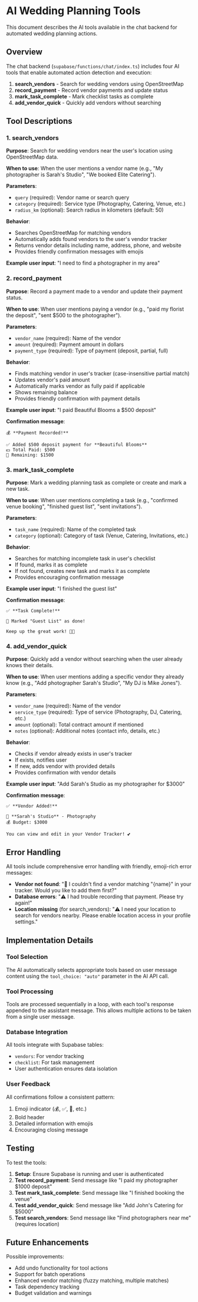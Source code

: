# AI Wedding Planning Tools

This document describes the AI tools available in the chat backend for automated wedding planning actions.

## Overview

The chat backend (`supabase/functions/chat/index.ts`) includes four AI tools that enable automated action detection and execution:

1. **search_vendors** - Search for wedding vendors using OpenStreetMap
2. **record_payment** - Record vendor payments and update status
3. **mark_task_complete** - Mark checklist tasks as complete
4. **add_vendor_quick** - Quickly add vendors without searching

## Tool Descriptions

### 1. search_vendors

**Purpose**: Search for wedding vendors near the user's location using OpenStreetMap data.

**When to use**: When the user mentions a vendor name (e.g., "My photographer is Sarah's Studio", "We booked Elite Catering").

**Parameters**:
- `query` (required): Vendor name or search query
- `category` (required): Service type (Photography, Catering, Venue, etc.)
- `radius_km` (optional): Search radius in kilometers (default: 50)

**Behavior**:
- Searches OpenStreetMap for matching vendors
- Automatically adds found vendors to the user's vendor tracker
- Returns vendor details including name, address, phone, and website
- Provides friendly confirmation messages with emojis

**Example user input**: "I need to find a photographer in my area"

### 2. record_payment

**Purpose**: Record a payment made to a vendor and update their payment status.

**When to use**: When user mentions paying a vendor (e.g., "paid my florist the deposit", "sent $500 to the photographer").

**Parameters**:
- `vendor_name` (required): Name of the vendor
- `amount` (required): Payment amount in dollars
- `payment_type` (required): Type of payment (deposit, partial, full)

**Behavior**:
- Finds matching vendor in user's tracker (case-insensitive partial match)
- Updates vendor's paid amount
- Automatically marks vendor as fully paid if applicable
- Shows remaining balance
- Provides friendly confirmation with payment details

**Example user input**: "I paid Beautiful Blooms a $500 deposit"

**Confirmation message**:
```
💰 **Payment Recorded!**

✅ Added $500 deposit payment for **Beautiful Blooms**
💵 Total Paid: $500
📝 Remaining: $1500
```

### 3. mark_task_complete

**Purpose**: Mark a wedding planning task as complete or create and mark a new task.

**When to use**: When user mentions completing a task (e.g., "confirmed venue booking", "finished guest list", "sent invitations").

**Parameters**:
- `task_name` (required): Name of the completed task
- `category` (optional): Category of task (Venue, Catering, Invitations, etc.)

**Behavior**:
- Searches for matching incomplete task in user's checklist
- If found, marks it as complete
- If not found, creates new task and marks it as complete
- Provides encouraging confirmation message

**Example user input**: "I finished the guest list"

**Confirmation message**:
```
✅ **Task Complete!**

🎉 Marked "Guest List" as done!

Keep up the great work! 💪✨
```

### 4. add_vendor_quick

**Purpose**: Quickly add a vendor without searching when the user already knows their details.

**When to use**: When user mentions adding a specific vendor they already know (e.g., "Add photographer Sarah's Studio", "My DJ is Mike Jones").

**Parameters**:
- `vendor_name` (required): Name of the vendor
- `service_type` (required): Type of service (Photography, DJ, Catering, etc.)
- `amount` (optional): Total contract amount if mentioned
- `notes` (optional): Additional notes (contact info, details, etc.)

**Behavior**:
- Checks if vendor already exists in user's tracker
- If exists, notifies user
- If new, adds vendor with provided details
- Provides confirmation with vendor details

**Example user input**: "Add Sarah's Studio as my photographer for $3000"

**Confirmation message**:
```
✅ **Vendor Added!**

📸 **Sarah's Studio** - Photography
💰 Budget: $3000

You can view and edit in your Vendor Tracker! 💕
```

## Error Handling

All tools include comprehensive error handling with friendly, emoji-rich error messages:

- **Vendor not found**: "🤔 I couldn't find a vendor matching "{name}" in your tracker. Would you like to add them first?"
- **Database errors**: "⚠️ I had trouble recording that payment. Please try again!"
- **Location missing** (for search_vendors): "⚠️ I need your location to search for vendors nearby. Please enable location access in your profile settings."

## Implementation Details

### Tool Selection

The AI automatically selects appropriate tools based on user message content using the `tool_choice: "auto"` parameter in the AI API call.

### Tool Processing

Tools are processed sequentially in a loop, with each tool's response appended to the assistant message. This allows multiple actions to be taken from a single user message.

### Database Integration

All tools integrate with Supabase tables:
- `vendors`: For vendor tracking
- `checklist`: For task management
- User authentication ensures data isolation

### User Feedback

All confirmations follow a consistent pattern:
1. Emoji indicator (💰, ✅, 📸, etc.)
2. Bold header
3. Detailed information with emojis
4. Encouraging closing message

## Testing

To test the tools:

1. **Setup**: Ensure Supabase is running and user is authenticated
2. **Test record_payment**: Send message like "I paid my photographer $1000 deposit"
3. **Test mark_task_complete**: Send message like "I finished booking the venue"
4. **Test add_vendor_quick**: Send message like "Add John's Catering for $5000"
5. **Test search_vendors**: Send message like "Find photographers near me" (requires location)

## Future Enhancements

Possible improvements:
- Add undo functionality for tool actions
- Support for batch operations
- Enhanced vendor matching (fuzzy matching, multiple matches)
- Task dependency tracking
- Budget validation and warnings
